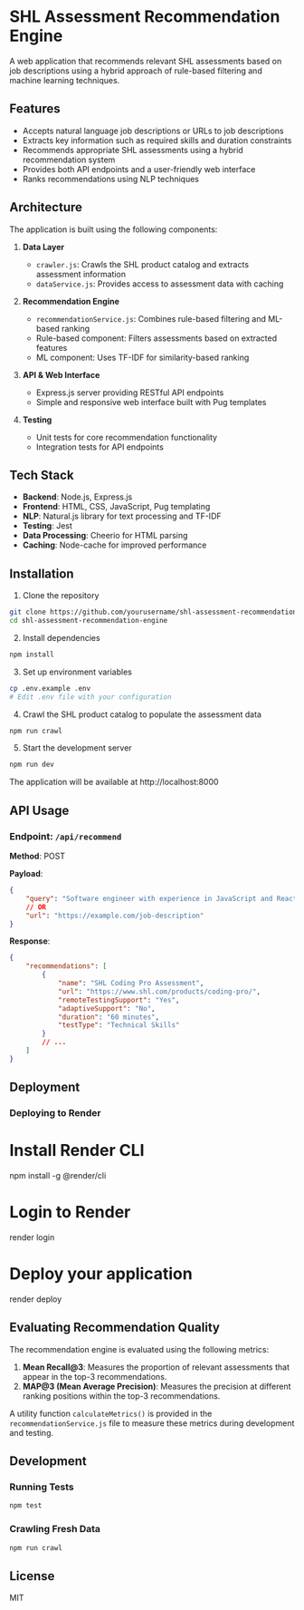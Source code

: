 # SHL Assessment Recommendation Engine

A web application that recommends relevant SHL assessments based on job descriptions using a hybrid approach of rule-based filtering and machine learning techniques.

## Features

- Accepts natural language job descriptions or URLs to job descriptions
- Extracts key information such as required skills and duration constraints
- Recommends appropriate SHL assessments using a hybrid recommendation system
- Provides both API endpoints and a user-friendly web interface
- Ranks recommendations using NLP techniques

## Architecture

The application is built using the following components:

1. **Data Layer**

   - `crawler.js`: Crawls the SHL product catalog and extracts assessment information
   - `dataService.js`: Provides access to assessment data with caching

2. **Recommendation Engine**

   - `recommendationService.js`: Combines rule-based filtering and ML-based ranking
   - Rule-based component: Filters assessments based on extracted features
   - ML component: Uses TF-IDF for similarity-based ranking

3. **API & Web Interface**

   - Express.js server providing RESTful API endpoints
   - Simple and responsive web interface built with Pug templates

4. **Testing**
   - Unit tests for core recommendation functionality
   - Integration tests for API endpoints

## Tech Stack

- **Backend**: Node.js, Express.js
- **Frontend**: HTML, CSS, JavaScript, Pug templating
- **NLP**: Natural.js library for text processing and TF-IDF
- **Testing**: Jest
- **Data Processing**: Cheerio for HTML parsing
- **Caching**: Node-cache for improved performance

## Installation

1. Clone the repository

```bash
git clone https://github.com/yourusername/shl-assessment-recommendation-engine.git
cd shl-assessment-recommendation-engine
```

2. Install dependencies

```bash
npm install
```

3. Set up environment variables

```bash
cp .env.example .env
# Edit .env file with your configuration
```

4. Crawl the SHL product catalog to populate the assessment data

```bash
npm run crawl
```

5. Start the development server

```bash
npm run dev
```

The application will be available at http://localhost:8000

## API Usage

### Endpoint: `/api/recommend`

**Method**: POST

**Payload**:

```json
{
	"query": "Software engineer with experience in JavaScript and React",
	// OR
	"url": "https://example.com/job-description"
}
```

**Response**:

```json
{
	"recommendations": [
		{
			"name": "SHL Coding Pro Assessment",
			"url": "https://www.shl.com/products/coding-pro/",
			"remoteTestingSupport": "Yes",
			"adaptiveSupport": "No",
			"duration": "60 minutes",
			"testType": "Technical Skills"
		}
		// ...
	]
}
```

## Deployment

### Deploying to Render

# Install Render CLI

npm install -g @render/cli

# Login to Render

render login

# Deploy your application

render deploy

## Evaluating Recommendation Quality

The recommendation engine is evaluated using the following metrics:

1. **Mean Recall@3**: Measures the proportion of relevant assessments that appear in the top-3 recommendations.
2. **MAP@3 (Mean Average Precision)**: Measures the precision at different ranking positions within the top-3 recommendations.

A utility function `calculateMetrics()` is provided in the `recommendationService.js` file to measure these metrics during development and testing.

## Development

### Running Tests

```bash
npm test
```

### Crawling Fresh Data

```bash
npm run crawl
```

## License

MIT
